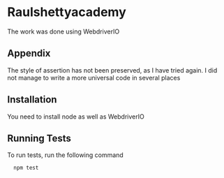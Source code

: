 
# Raulshettyacademy

The work was done using WebdriverIO


## Appendix

The style of assertion has not been preserved, as I have tried again. I did not manage to write a more universal code in several places


## Installation

You need to install node as well as WebdriverIO


    
## Running Tests

To run tests, run the following command

```bash
  npm test
```


